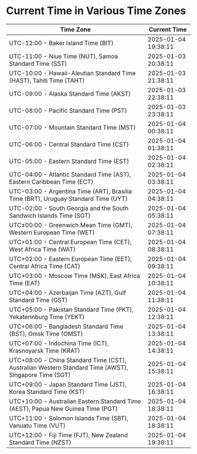 # Current Time in Various Time Zones

| Time Zone | Current Time |
|-----------|--------------|
| UTC-12:00 - Baker Island Time (BIT) | 2025-01-04 19:38:11 |
| UTC-11:00 - Niue Time (NUT), Samoa Standard Time (SST) | 2025-01-03 20:38:11 |
| UTC-10:00 - Hawaii-Aleutian Standard Time (HAST), Tahiti Time (TAHT) | 2025-01-03 21:38:11 |
| UTC-09:00 - Alaska Standard Time (AKST) | 2025-01-03 22:38:11 |
| UTC-08:00 - Pacific Standard Time (PST) | 2025-01-03 23:38:11 |
| UTC-07:00 - Mountain Standard Time (MST) | 2025-01-04 00:38:11 |
| UTC-06:00 - Central Standard Time (CST) | 2025-01-04 01:38:11 |
| UTC-05:00 - Eastern Standard Time (EST) | 2025-01-04 02:38:11 |
| UTC-04:00 - Atlantic Standard Time (AST), Eastern Caribbean Time (ECT) | 2025-01-04 03:38:11 |
| UTC-03:00 - Argentina Time (ART), Brasília Time (BRT), Uruguay Standard Time (UYT) | 2025-01-04 04:38:11 |
| UTC-02:00 - South Georgia and the South Sandwich Islands Time (SGT) | 2025-01-04 05:38:11 |
| UTC±00:00 - Greenwich Mean Time (GMT), Western European Time (WET) | 2025-01-04 07:38:11 |
| UTC+01:00 - Central European Time (CET), West Africa Time (WAT) | 2025-01-04 08:38:11 |
| UTC+02:00 - Eastern European Time (EET), Central Africa Time (CAT) | 2025-01-04 09:38:11 |
| UTC+03:00 - Moscow Time (MSK), East Africa Time (EAT) | 2025-01-04 10:38:11 |
| UTC+04:00 - Azerbaijan Time (AZT), Gulf Standard Time (GST) | 2025-01-04 11:38:11 |
| UTC+05:00 - Pakistan Standard Time (PKT), Yekaterinburg Time (YEKT) | 2025-01-04 12:38:11 |
| UTC+06:00 - Bangladesh Standard Time (BST), Omsk Time (OMST) | 2025-01-04 13:38:11 |
| UTC+07:00 - Indochina Time (ICT), Krasnoyarsk Time (KRAT) | 2025-01-04 14:38:11 |
| UTC+08:00 - China Standard Time (CST), Australian Western Standard Time (AWST), Singapore Time (SGT) | 2025-01-04 15:38:11 |
| UTC+09:00 - Japan Standard Time (JST), Korea Standard Time (KST) | 2025-01-04 16:38:11 |
| UTC+10:00 - Australian Eastern Standard Time (AEST), Papua New Guinea Time (PGT) | 2025-01-04 18:38:11 |
| UTC+11:00 - Solomon Islands Time (SBT), Vanuatu Time (VUT) | 2025-01-04 18:38:11 |
| UTC+12:00 - Fiji Time (FJT), New Zealand Standard Time (NZST) | 2025-01-04 19:38:11 |
